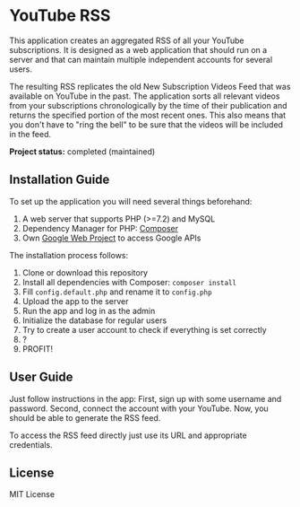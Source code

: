 YouTube RSS
========
This application creates an aggregated RSS of all your YouTube subscriptions. It is designed as a web application that should run on a server and that can maintain multiple independent accounts for several users.

The resulting RSS replicates the old New Subscription Videos Feed that was available on YouTube in the past. The application sorts all relevant videos from your subscriptions chronologically by the time of their publication and returns the specified portion of the most recent ones. This also means that you don't have to "ring the bell" to be sure that the videos will be included in the feed.

**Project status:** completed (maintained)


## Installation Guide

To set up the application you will need several things beforehand:
1. A web server that supports PHP (>=7.2) and MySQL
2. Dependency Manager for PHP: [Composer](https://getcomposer.org/)
3. Own [Google Web Project](https://console.developers.google.com/) to access Google APIs

The installation process follows: 
1. Clone or download this repository
2. Install all dependencies with Composer: `composer install`
3. Fill `config.default.php` and rename it to `config.php`
4. Upload the app to the server
5. Run the app and log in as the admin
6. Initialize the database for regular users
7. Try to create a user account to check if everything is set correctly
8. ?
9. PROFIT!


## User Guide

Just follow instructions in the app: First, sign up with some username and password. Second, connect the account with your YouTube. Now, you should be able to generate the RSS feed.

To access the RSS feed directly just use its URL and appropriate credentials.


## License
MIT License
